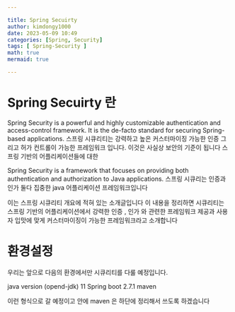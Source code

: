 ```yaml
---

title: Spring Secuirty
author: kimdongy1000
date: 2023-05-09 10:49
categories: [Spring, Security]
tags: [ Spring-Security ]
math: true
mermaid: true

---
```


# Spring Secuirty 란 

Spring Security is a powerful and highly customizable authentication and access-control framework. It is the de-facto standard for securing Spring-based applications.
스프링 시큐리티는 강력하고 높은 커스터마이징 가능한 인증 그리고 허가 컨트롤이 가능한 프레임워크 입니다. 이것은 사실상 보안의 기준이 됩니다 스프링 기반의 어플리케이션들에 대한 

Spring Security is a framework that focuses on providing both authentication and authorization to Java applications.
스프링 시큐리는 인증과 인가 둘다 집중한 java 어플리케이션 프레임워크입니다

이는 스프링 시큐리티 개요에 적혀 있는 소개글입니다 이 내용을 정리하면 시큐리티는 스프링 기반의 어플리케이션에서 강력한 인증 , 인가 와 관련한 프레임워크 제공과 사용자 입맛에 맞게 커스터마이징이 가능한 프레임워크라고 소개합니다 

# 환경설정 
우리는 앞으로 다음의 환경에서만 시큐리티를 다룰 예정입니다.

java version (opend-jdk) 11 
Spring boot 2.7.1
maven 


이런 형식으로 갈 예정이고 안에 maven 은 하단에 정리해서 쓰도록 하겠습니다 
